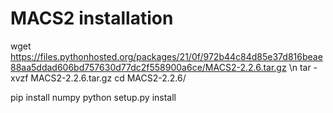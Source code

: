 # MACS2 installation 
 wget https://files.pythonhosted.org/packages/21/0f/972b44c84d85e37d816beae88aa5ddad606bd757630d77dc2f558900a6ce/MACS2-2.2.6.tar.gz
\n tar -xvzf MACS2-2.2.6.tar.gz
cd MACS2-2.2.6/
 
 pip install numpy
 python setup.py install
 
 
